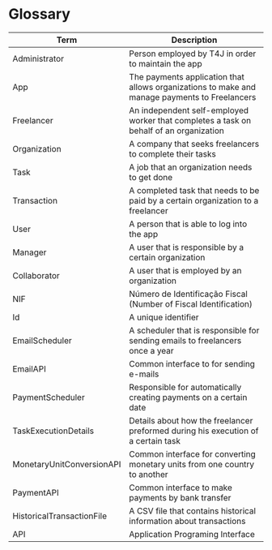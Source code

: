 # Glossary

| Term | Description |
|------|-------------|
| Administrator | Person employed by T4J in order to maintain the app |
| App | The payments application that allows organizations to make and manage payments to Freelancers |
| Freelancer | An independent self-employed worker that completes a task on behalf of an organization |
| Organization | A company that seeks freelancers to complete their tasks |
| Task | A job that an organization needs to get done |
| Transaction | A completed task that needs to be paid by a certain organization to a freelancer |
| User | A person that is able to log into the app |
| Manager | A user that is responsible by a certain organization |
| Collaborator | A user that is employed by an organization |
| NIF | Número de Identificação Fiscal (Number of Fiscal Identification) |
| Id | A unique identifier |
| EmailScheduler | A scheduler that is responsible for sending emails to freelancers once a year |
| EmailAPI | Common interface to for sending e-mails |
| PaymentScheduler | Responsible for automatically creating payments on a certain date |
| TaskExecutionDetails | Details about how the freelancer preformed during his execution of a certain task |
| MonetaryUnitConversionAPI | Common interface for converting monetary units from one country to another |
| PaymentAPI | Common interface to make payments by bank transfer |
| HistoricalTransactionFile | A CSV file that contains historical information about transactions |
| API | Application Programing Interface |